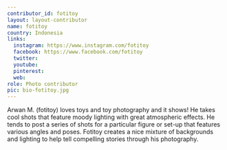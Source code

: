 ```yaml
---
contributor_id: fotitoy
layout: layout-contributor
name: fotitoy
country: Indonesia
links:
  instagram: https://www.instagram.com/fotitoy
  facebook: https://www.facebook.com/fotitoy
  twitter: 
  youtube:
  pinterest: 
  web: 
role: Photo contributor
pic: bio-fotitoy.jpg
---
```

Arwan M. (fotitoy) loves toys and toy photography and it shows! He takes cool shots that feature moody lighting with great atmospheric effects. He tends to post a series of shots for a particular figure or set-up that features various angles and poses. Fotitoy creates a nice mixture of backgrounds and lighting to help tell compelling stories through his photography.